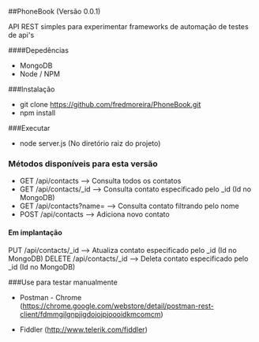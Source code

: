 ##PhoneBook (Versão 0.0.1)

API REST simples para experimentar frameworks de automação de testes de api's

####Depedências

* MongoDB
* Node / NPM

###Instalação
* git clone https://github.com/fredmoreira/PhoneBook.git
* npm install

###Executar

* node server.js (No diretório raiz do projeto)

### Métodos disponíveis para esta versão

* GET 	/api/contacts 		 --> Consulta todos os contatos
* GET 	/api/contacts/_id    --> Consulta contato especificado pelo _id (Id no MongoDB)
* GET	/api/contacts?name=  --> Consulta contato filtrando pelo nome
* POST 	/api/contacts 		 --> Adiciona novo contato

#### Em implantação
PUT 	/api/contacts/_id	 --> Atualiza contato especificado pelo _id (Id no MongoDB)
DELETE 	/api/contacts/_id	--> Deleta contato especificado pelo _id (Id no MongoDB)

###Use para testar manualmente

* Postman - Chrome (https://chrome.google.com/webstore/detail/postman-rest-client/fdmmgilgnpjigdojojpjoooidkmcomcm)

* Fiddler (http://www.telerik.com/fiddler)
